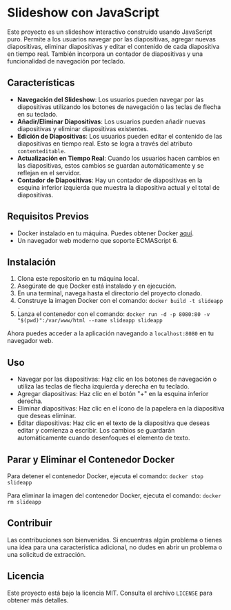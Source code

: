 # Slideshow con JavaScript

Este proyecto es un slideshow interactivo construido usando JavaScript puro. Permite a los usuarios navegar por las diapositivas, agregar nuevas diapositivas, eliminar diapositivas y editar el contenido de cada diapositiva en tiempo real. También incorpora un contador de diapositivas y una funcionalidad de navegación por teclado.

## Características

- **Navegación del Slideshow**: Los usuarios pueden navegar por las diapositivas utilizando los botones de navegación o las teclas de flecha en su teclado.
- **Añadir/Eliminar Diapositivas**: Los usuarios pueden añadir nuevas diapositivas y eliminar diapositivas existentes.
- **Edición de Diapositivas**: Los usuarios pueden editar el contenido de las diapositivas en tiempo real. Esto se logra a través del atributo `contenteditable`.
- **Actualización en Tiempo Real**: Cuando los usuarios hacen cambios en las diapositivas, estos cambios se guardan automáticamente y se reflejan en el servidor.
- **Contador de Diapositivas**: Hay un contador de diapositivas en la esquina inferior izquierda que muestra la diapositiva actual y el total de diapositivas.

## Requisitos Previos

- Docker instalado en tu máquina. Puedes obtener Docker [aquí](https://www.docker.com/get-started).
- Un navegador web moderno que soporte ECMAScript 6.

## Instalación

1. Clona este repositorio en tu máquina local.
2. Asegúrate de que Docker está instalado y en ejecución.
3. En una terminal, navega hasta el directorio del proyecto clonado.
4. Construye la imagen Docker con el comando: `docker build -t slideapp .`
5. Lanza el contenedor con el comando: `docker run -d -p 8080:80 -v "$(pwd)":/var/www/html --name slideapp slideapp`

Ahora puedes acceder a la aplicación navegando a `localhost:8080` en tu navegador web.

## Uso

- Navegar por las diapositivas: Haz clic en los botones de navegación o utiliza las teclas de flecha izquierda y derecha en tu teclado.
- Agregar diapositivas: Haz clic en el botón "+" en la esquina inferior derecha.
- Eliminar diapositivas: Haz clic en el ícono de la papelera en la diapositiva que deseas eliminar.
- Editar diapositivas: Haz clic en el texto de la diapositiva que deseas editar y comienza a escribir. Los cambios se guardarán automáticamente cuando desenfoques el elemento de texto.

## Parar y Eliminar el Contenedor Docker

Para detener el contenedor Docker, ejecuta el comando: `docker stop slideapp`

Para eliminar la imagen del contenedor Docker, ejecuta el comando: `docker rm slideapp`

## Contribuir

Las contribuciones son bienvenidas. Si encuentras algún problema o tienes una idea para una característica adicional, no dudes en abrir un problema o una solicitud de extracción.

## Licencia

Este proyecto está bajo la licencia MIT. Consulta el archivo `LICENSE` para obtener más detalles.
